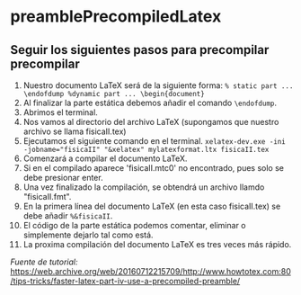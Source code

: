 # preamblePrecompiledLatex
## Seguir los siguientes pasos para precompilar precompilar 
1. Nuestro documento LaTeX será de la siguiente forma:
``% static part
...
\endofdump
%dynamic part
...
\begin{document}``
2. Al finalizar la parte estática debemos añadir el comando ``\endofdump``.
3. Abrimos el terminal.
4. Nos vamos al directorio del archivo LaTeX (supongamos que nuestro archivo se llama fisicaII.tex)
5. Ejecutamos el siguiente comando en el terminal.
``xelatex-dev.exe -ini -jobname="fisicaII" "&xelatex" mylatexformat.ltx fisicaII.tex``
6. Comenzará a compilar el documento LaTeX.
7. Si en el compilado aparece 'fisicaII.mtc0' no encontrado, pues solo se debe presionar enter.
8. Una vez finalizado la compilación, se obtendrá un archivo llamdo "fisicaII.fmt".
9. En la primera línea del documento LaTeX (en esta caso fisicaII.tex) se debe añadir ``%&fisicaII``. 
10. El código de la parte estática podemos comentar, eliminar o simplemente dejarlo tal como está.
11. La proxima compilación del documento LaTeX es tres veces más rápido.

*Fuente de tutorial:* https://web.archive.org/web/20160712215709/http://www.howtotex.com:80/tips-tricks/faster-latex-part-iv-use-a-precompiled-preamble/
